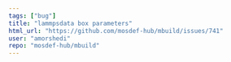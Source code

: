 ```yaml
---
tags: ["bug"]
title: "lammpsdata box parameters"
html_url: "https://github.com/mosdef-hub/mbuild/issues/741"
user: "amorshedi"
repo: "mosdef-hub/mbuild"
---
```


